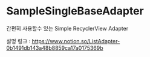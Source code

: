# SampleSingleBaseAdapter
간편히 사용할수 있는 Simple RecyclerView Adapter 

설명 링크 : https://www.notion.so/ListAdapter-0b1491db143a48b8859ca17a0175369b

